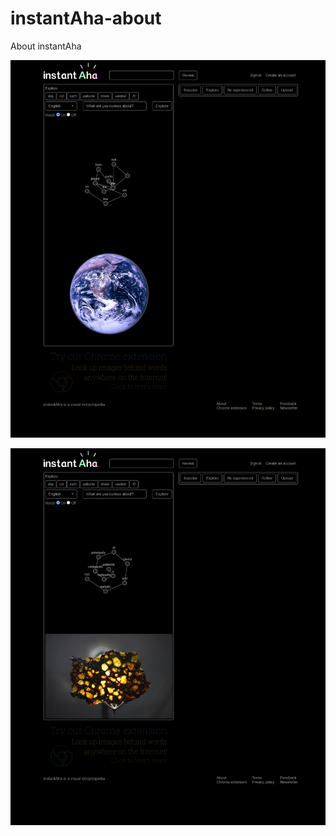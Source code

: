 # instantAha-about
About instantAha

![](https://github.com/ffmaer/instantAha-about/raw/master/images/screencapture-localhost-8124-explore-2020-11-13-09_28_06.png)

![](https://github.com/ffmaer/instantAha-about/raw/master/images/screencapture-localhost-8124-explore-2020-11-13-09_28_32.png)
